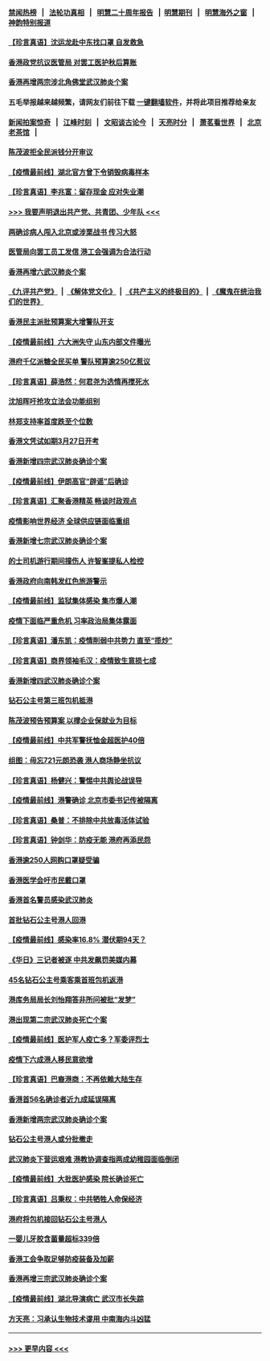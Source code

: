 #### [禁闻热榜](热点新闻.md?=0)  &nbsp;&nbsp;|&nbsp;&nbsp; [法轮功真相](https://github.com/gfw-breaker/truth/blob/master/README.md?=0) &nbsp;&nbsp;|&nbsp;&nbsp; [明慧二十周年报告](https://github.com/gfw-breaker/mh-reports/blob/master/README.md?=0) &nbsp;&nbsp;|&nbsp;&nbsp;[明慧期刊](https://github.com/gfw-breaker/mh-qikan) &nbsp;&nbsp;|&nbsp;&nbsp; [明慧海外之窗](https://github.com/gfw-breaker/mh-news/blob/master/README.md?=0) &nbsp;&nbsp;|&nbsp;&nbsp; [神韵特别报道](https://github.com/gfw-breaker/mh-news/blob/master/shenyun.md?=0)
#### [【珍言真语】沈运龙赴中东找口罩 自发救急](../pages/nsc415/n11903291.md?t=02290331) 
#### [香港政党抗议医管局 对罢工医护秋后算账](../pages/nsc415/n11901746.md?t=02290331) 
#### [香港再增两宗涉北角佛堂武汉肺炎个案](../pages/nsc415/n11901737.md?t=02290331) 
#### 五毛举报越来越频繁，请网友们前往下载 [一键翻墙软件](https://github.com/gfw-breaker/ssr-accounts)，并将此项目推荐给亲友
#### [新闻拍案惊奇](https://github.com/gfw-breaker/banned-news/blob/master/pages/link4.md) &nbsp;&nbsp;|&nbsp;&nbsp; [江峰时刻](https://github.com/gfw-breaker/banned-news/blob/master/pages/link4.md) &nbsp;&nbsp;|&nbsp;&nbsp; [文昭谈古论今](https://github.com/gfw-breaker/banned-news/blob/master/pages/link4.md) &nbsp;&nbsp;|&nbsp;&nbsp; [天亮时分](https://github.com/gfw-breaker/banned-news/blob/master/pages/link4.md) &nbsp;&nbsp;|&nbsp;&nbsp; [萧茗看世界](https://github.com/gfw-breaker/banned-news/blob/master/pages/link4.md) &nbsp;&nbsp;|&nbsp;&nbsp; [北京老茶馆](https://github.com/gfw-breaker/banned-news/blob/master/pages/link4.md) &nbsp;&nbsp;|&nbsp;&nbsp; 
#### [陈茂波拒全民派钱分开审议](../pages/nsc415/n11901672.md?t=02290331) 
#### [【疫情最前线】湖北官方曾下令销毁病毒样本](../pages/nsc415/n11901518.md?t=02290331) 
#### [【珍言真语】李兆富：留存现金 应对失业潮](../pages/nsc415/n11901448.md?t=02290331) 
#### [>>> 我要声明退出共产党、共青团、少年队 <<<](https://github.com/begood0513/goodnews/blob/master/quit/letter.md) 
#### [两确诊病人闯入北京或涉栗战书 传习大怒](../pages/nsc415/n11901180.md?t=02290331) 
#### [医管局向罢工员工发信 港工会强调为合法行动](../pages/nsc415/n11898870.md?t=02290331) 
#### [香港再增六武汉肺炎个案](../pages/nsc415/n11898843.md?t=02290331) 
#### [《九评共产党》](https://github.com/begood0513/9ping.md/blob/master/README.md) &nbsp;|&nbsp; [《解体党文化》](../../../../jtdwh.md/blob/master/README.md)  &nbsp;|&nbsp; [《共产主义的终极目的》](../../../../gczydzjmd.md/blob/master/README.md) &nbsp;|&nbsp; [《魔鬼在统治我们的世界》](../../../../mgztzwmdsj.md/blob/master/README.md) 
#### [香港民主派批预算案大增警队开支](../pages/nsc415/n11898813.md?t=02290331) 
#### [【疫情最前线】六大洲失守 山东内部文件曝光](../pages/nsc415/n11898455.md?t=02290331) 
#### [港府千亿派糖全民买单 警队预算逾250亿惹议](../pages/nsc415/n11898608.md?t=02290331) 
#### [【珍言真语】薛浩然：何君尧为选情再搅死水](../pages/nsc415/n11898269.md?t=02290331) 
#### [沈旭晖吁抢攻立法会功能组别](../pages/nsc415/n11896084.md?t=02290331) 
#### [林郑支持率首度跌至个位数](../pages/nsc415/n11896058.md?t=02290331) 
#### [香港文凭试如期3月27日开考](../pages/nsc415/n11896055.md?t=02290331) 
#### [香港新增四宗武汉肺炎确诊个案](../pages/nsc415/n11896040.md?t=02290331) 
#### [【疫情最前线】伊朗高官“辟谣”后确诊](../pages/nsc415/n11895902.md?t=02290331) 
#### [【珍言真语】汇聚香港精英 畅谈时政观点](../pages/nsc415/n11895733.md?t=02290331) 
#### [疫情影响世界经济 全球供应链面临重组](../pages/nsc415/n11895634.md?t=02290331) 
#### [香港新增七宗武汉肺炎确诊个案](../pages/nsc415/n11893498.md?t=02290331) 
#### [的士司机游行期间撞伤人 许智峯提私人检控](../pages/nsc415/n11893483.md?t=02290331) 
#### [香港政府向南韩发红色旅游警示](../pages/nsc415/n11893398.md?t=02290331) 
#### [【疫情最前线】监狱集体感染 集市爆人潮](../pages/nsc415/n11893181.md?t=02290331) 
#### [疫情下面临严重危机  习率政治局集体露面](../pages/nsc415/n11893305.md?t=02290331) 
#### [【珍言真语】潘东凯：疫情削弱中共势力 直至“揽炒”](../pages/nsc415/n11892866.md?t=02290331) 
#### [【珍言真语】商界领袖毛汉：疫情致生意损七成](../pages/nsc415/n11890348.md?t=02290331) 
#### [香港新增四武汉肺炎确诊个案](../pages/nsc415/n11890610.md?t=02290331) 
#### [钻石公主号第三班包机抵港](../pages/nsc415/n11890645.md?t=02290331) 
#### [陈茂波预告预算案 以撑企业保就业为目标](../pages/nsc415/n11890574.md?t=02290331) 
#### [【疫情最前线】中共军警抚恤金超医护40倍](../pages/nsc415/n11890458.md?t=02290331) 
#### [组图：毋忘721元朗恐袭 港人商场静坐抗议](../pages/nsc415/n11876882.md?t=02290331) 
#### [【珍言真语】杨健兴：警惕中共舆论战误导](../pages/nsc415/n11888131.md?t=02290331) 
#### [【疫情最前线】港警确诊 北京市委书记传被隔离](../pages/nsc415/n11886872.md?t=02290331) 
#### [【珍言真语】桑普：不排除中共放毒活体试验](../pages/nsc415/n11886832.md?t=02290331) 
#### [【珍言真语】钟剑华：防疫无能 港府再添民怨](../pages/nsc415/n11884504.md?t=02290331) 
#### [香港逾250人网购口罩疑受骗](../pages/nsc415/n11884388.md?t=02290331) 
#### [香港医学会吁市民戴口罩](../pages/nsc415/n11884367.md?t=02290331) 
#### [香港首名警员感染武汉肺炎](../pages/nsc415/n11884357.md?t=02290331) 
#### [首批钻石公主号港人回港](../pages/nsc415/n11884333.md?t=02290331) 
#### [【疫情最前线】感染率16.8% 潜伏期94天？](../pages/nsc415/n11884256.md?t=02290331) 
#### [《华日》三记者被逐 中共发飙罚美媒内幕](../pages/nsc415/n11884184.md?t=02290331) 
#### [45名钻石公主号乘客乘首班包机返港](../pages/nsc415/n11881770.md?t=02290331) 
#### [港库务局局长刘怡翔答非所问被批“发梦”](../pages/nsc415/n11881752.md?t=02290331) 
#### [港出现第二宗武汉肺炎死亡个案](../pages/nsc415/n11881736.md?t=02290331) 
#### [【疫情最前线】医护军人疫亡多？军委评烈士](../pages/nsc415/n11881655.md?t=02290331) 
#### [疫情下六成港人移民意欲增](../pages/nsc415/n11881699.md?t=02290331) 
#### [【珍言真语】巴裔港商：不再依赖大陆生存](../pages/nsc415/n11881126.md?t=02290331) 
#### [香港首56名确诊者近九成延误隔离](../pages/nsc415/n11879079.md?t=02290331) 
#### [香港新增两宗武汉肺炎确诊个案](../pages/nsc415/n11879064.md?t=02290331) 
#### [钻石公主号港人或分批撤走](../pages/nsc415/n11879029.md?t=02290331) 
#### [武汉肺炎下营运艰难 港教协调查指两成幼稚园面临倒闭](../pages/nsc415/n11878989.md?t=02290331) 
#### [【疫情最前线】大批医护感染 院长确诊死亡](../pages/nsc415/n11878595.md?t=02290331) 
#### [【珍言真语】吕秉权：中共牺牲人命保经济](../pages/nsc415/n11878390.md?t=02290331) 
#### [港府将包机接回钻石公主号港人](../pages/nsc415/n11876352.md?t=02290331) 
#### [一婴儿牙胶含菌量超标339倍](../pages/nsc415/n11876336.md?t=02290331) 
#### [香港工会争取足够防疫装备及加薪](../pages/nsc415/n11876313.md?t=02290331) 
#### [香港再增三宗武汉肺炎确诊个案](../pages/nsc415/n11876297.md?t=02290331) 
#### [【疫情最前线】湖北导演病亡 武汉市长失踪](../pages/nsc415/n11876272.md?t=02290331) 
#### [方天亮：习承认生物技术谬用 中南海内斗凶猛](../pages/nsc415/n11873679.md?t=02290331) 

----
#### [ >>> 更早内容 <<< ](../indexes/nsc415-earlier.md)

